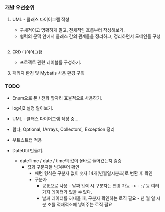 ### 개발 우선순위
1. UML - 클래스 다이어그램 작성
    - 구체적이고 명확하게 말고, 전체적인 흐름부터 작성해보기.
    - 협력의 문맥 안에서 클래스 간의 관계들을 정리하고, 정리하면서 도메인들 구성
    <br/>
    
2. ERD 다이어그램
    - 프로젝트 관련 테이블들 구성하기.
3. 패키지 환경 및 Mybatis 사용 환경 구축



### TODO
- Enum으로 폰 / 전화 앞자리 효율적으로 사용하기.
- log4j2 설정 알아보기.
- UML - 클래스 다이어그램 작성 중....
- 람다, Optional, (Arrays, Collectors), Exception 정리
- 부트스트랩 적용 


- DateUtil 만들기.
  - dateTime / date / time의 값이 올바로 들어갔는지 검증
    - 값과 구분자들 넘겨주어 확인
      - 패턴 형식은 구분자 없이 숫자 14개(년월일시분초)로 변환 후 확인
      - 구분자
        - 공통으로 사용 - 날짜 입력 시 구분자는 변경 가능 -> - : / 등 여러 가지 데이터가 있을 수 있다.
        - 날짜 데이터를 꺼내올 때, 구분자 확인하는 로직 필요 - 년 월 일 시 분 초를 적재적소에 넣어주는 로직 필요
         
